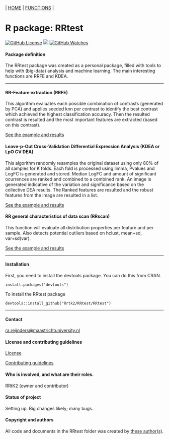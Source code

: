 | [HOME](https://github.com/Rrtk2/RRtest)  |  [FUNCTIONS](https://github.com/Rrtk2/RRtest/blob/master/docs/Functions/FunctionsOverview.md)  | 

# R package: RRtest
[![GitHub License](https://img.shields.io/github/license/Rrtk2/RRtest)](https://github.com/Rrtk2/RRtest/blob/master/LICENSE.md) ![](https://img.shields.io/badge/Status-Setting_up-red) [![GitHub Watches](https://img.shields.io/github/watchers/Rrtk2/RRtest.svg?style=social&label=Watch&maxAge=2592000)](https://github.com/Rrtk2/RRtest/watchers) 


#### Package definition
The RRtest package was created as a personal package, filled with tools to help with (big-data) analysis and machine learning. The main interesting functions are RRFE and KDEA.

---

#### RR-Feature extraction (RRFE)
This algorithm evaluates each possible combination of contrasts (generated by PCA) and applies seeded knn per contrast to identify the best contrast which achieved the highest classification accuracy. Then the resulted contrast is resulted and the most important features are extracted (based on this contrast).

[See the example and results](/docs/Functions/RRFE.md) 


#### Leave-p-Out Cross-Validation Differential Expression Analysis (KDEA or LpO CV DEA)
This algorithm randomly resamples the original dataset using only 80% of all samples for K folds. Each fold is processed using limma, Pvalues and LogFC is generated and stored. Median LogFC and amount of significant ocurrences are ranked and combined to a combined rank. An image is generated indicative of the variation and significance based on the collective DEA results. The Ranked features are resulted and the robust features from the image are resulted in a list.

[See the example and results](/docs/Functions/KDEA.md) 

#### RR general characteristics of data scan (RRscan)
This function will evaluate all distribution properties per feature and per sample. Also detects potential outliers based on hclust, mean+sd, var+sd(var).

[See the example and results](/docs/Functions/RRscan.md) 

---

#### Installation
First, you need to install the devtools package. You can do this from CRAN.
```
install.packages("devtools")
```

To install the RRtest package
```
devtools::install_github("Rrtk2/RRtest/RRtest")
```
---

#### Contact
ra.reijnders@maastrichtuniversity.nl


#### License and contributing guidelines
[License](/LICENSE.md) 

[Contributing guidelines](/CONTRIBUTING.md) 


#### Who is involved, and what are their roles.
RRtK2 (owner and contributor)


#### Status of project
Setting up. Big changes likely; many bugs.


#### Copyright and authors
All code and documents in the RRtest folder was created by [these author(s)](/AUTHORS.md).
